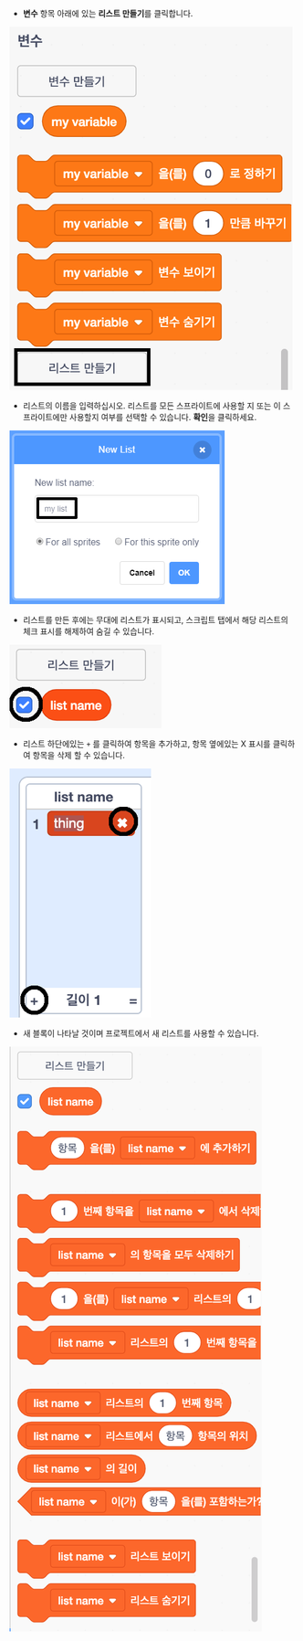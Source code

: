 + **변수** 항목 아래에 있는 **리스트 만들기**를 클릭합니다.

![리스트 만들기](images/make-a-list-annotated.png)

+ 리스트의 이름을 입력하십시오. 리스트를 모든 스프라이트에 사용할 지 또는 이 스프라이트에만 사용할지 여부를 선택할 수 있습니다. **확인**을 클릭하세요.

![리스트 이름](images/list-name-annotated.png)

+ 리스트를 만든 후에는 무대에 리스트가 표시되고, 스크립트 탭에서 해당 리스트의 체크 표시를 해제하여 숨길 수 있습니다.

![리스트 표시 / 숨기기](images/list-show-hide-annotated.png)

+ 리스트 하단에있는 `+` 를 클릭하여 항목을 추가하고, 항목 옆에있는 X 표시를 클릭하여 항목을 삭제 할 수 있습니다.

![리스트 표시 / 숨기기](images/list-add-delete-annotated.png)

+ 새 블록이 나타날 것이며 프로젝트에서 새 리스트를 사용할 수 있습니다.

![리스트 블록](images/list-blocks.png)